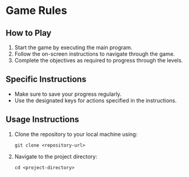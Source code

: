   

# Game Rules

## How to Play
1. Start the game by executing the main program.
2. Follow the on-screen instructions to navigate through the game.
3. Complete the objectives as required to progress through the levels.

## Specific Instructions
- Make sure to save your progress regularly.
- Use the designated keys for actions specified in the instructions.

## Usage Instructions
1. Clone the repository to your local machine using:
   ```
   git clone <repository-url>
   ```
2. Navigate to the project directory:
   ```
   cd <project-directory>
   ```
